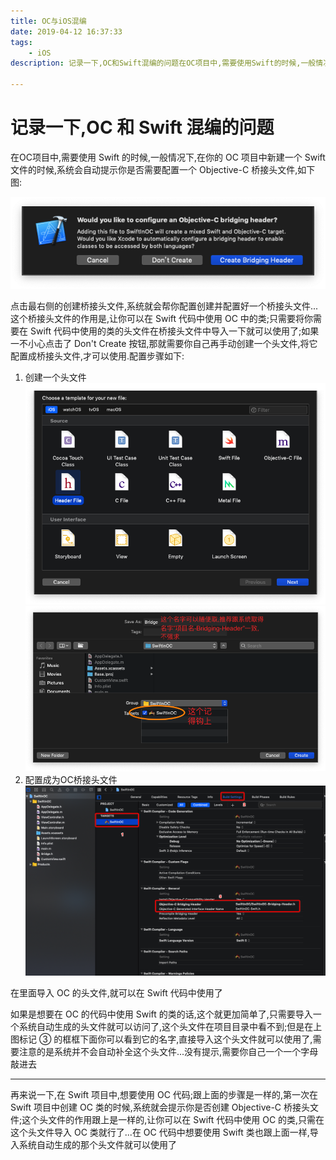 ```yaml
---
title: OC与iOS混编
date: 2019-04-12 16:37:33
tags: 
	- iOS
description: 记录一下,OC和Swift混编的问题在OC项目中,需要使用Swift的时候,一般情况下,在你的OC项目中新建一个Swift文件的时候,系统会自动提示你是否需要配置一个Objective-C桥接头文件,如下图

---
```



# 记录一下,OC 和 Swift 混编的问题

在OC项目中,需要使用 Swift 的时候,一般情况下,在你的 OC 项目中新建一个 Swift 文件的时候,系统会自动提示你是否需要配置一个 Objective-C 桥接头文件,如下图:

![](2019-04-12-OC与iOS混编/Snip20190412_4.png)

点击最右侧的创建桥接头文件,系统就会帮你配置创建并配置好一个桥接头文件...这个桥接头文件的作用是,让你可以在 Swift 代码中使用 OC 中的类;只需要将你需要在 Swift 代码中使用的类的头文件在桥接头文件中导入一下就可以使用了;如果一不小心点击了 Don't Create 按钮,那就需要你自己再手动创建一个头文件,将它配置成桥接头文件,才可以使用.配置步骤如下:

1. 创建一个头文件
	![](2019-04-12-OC与iOS混编/Snip20190412_5.png)
	![](2019-04-12-OC与iOS混编/Snip20190412_6.png)
2. 配置成为OC桥接头文件
	 ![](2019-04-12-OC与iOS混编/Snip20190412_7.png)
	 
在里面导入 OC 的头文件,就可以在 Swift 代码中使用了

如果是想要在 OC 的代码中使用 Swift 的类的话,这个就更加简单了,只需要导入一个系统自动生成的头文件就可以访问了,这个头文件在项目目录中看不到;但是在上图标记 ③ 的框框下面你可以看到它的名字,直接导入这个头文件就可以使用了,需要注意的是系统并不会自动补全这个头文件...没有提示,需要你自己一个一个字母敲进去

<hr/>

再来说一下,在 Swift 项目中,想要使用 OC 代码;跟上面的步骤是一样的,第一次在 Swift 项目中创建 OC 类的时候,系统就会提示你是否创建 Objective-C 桥接头文件;这个头文件的作用跟上是一样的,让你可以在 Swift 代码中使用 OC 的类,只需在这个头文件导入 OC 类就行了...在 OC 代码中想要使用 Swift 类也跟上面一样,导入系统自动生成的那个头文件就可以使用了
